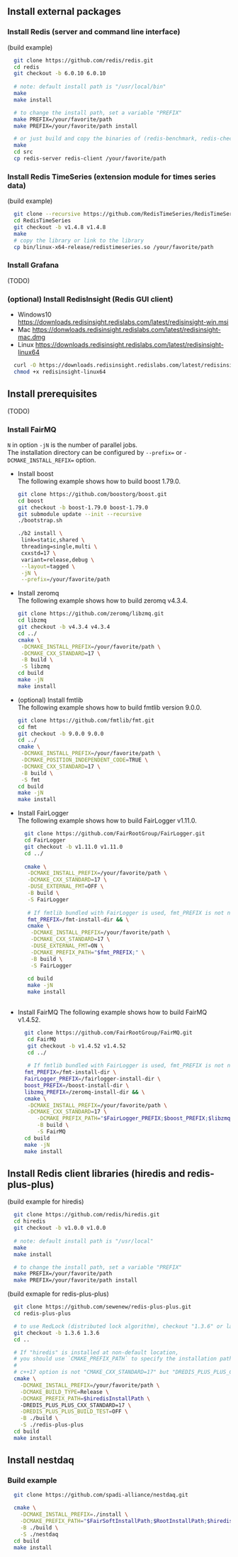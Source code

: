 ## Install external packages
### Install Redis (server and command line interface)
(build example)
```bash
  git clone https://github.com/redis/redis.git
  cd redis
  git checkout -b 6.0.10 6.0.10
  
  # note: default install path is "/usr/local/bin"
  make 
  make install

  # to change the install path, set a variable "PREFIX"
  make PREFIX=/your/favorite/path
  make PREFIX=/your/favorite/path install

  # or just build and copy the binaries of (redis-benchmark, redis-check-aof, redis-cli, redis-check-rdb, redis-sentinel, redis-server) 
  make
  cd src 
  cp redis-server redis-client /your/favorite/path
```

### Install Redis TimeSeries (extension module for times series data)
(build example)
```bash
  git clone --recursive https://github.com/RedisTimeSeries/RedisTimeSeries.git
  cd RedisTimeSeries
  git checkout -b v1.4.8 v1.4.8
  make
  # copy the library or link to the library
  cp bin/linux-x64-release/redistimeseries.so /your/favorite/path
```

### Install Grafana

(TODO)

### (optional) Install RedisInsight (Redis GUI client) 
- Windows10 https://downloads.redisinsight.redislabs.com/latest/redisinsight-win.msi
- Mac       https://donwloads.redisinsight.redislabs.com/latest/redisinsight-mac.dmg
- Linux     https://downloads.redisinsight.redislabs.com/latest/redisinsight-linux64
```bash
  curl -O https://downloads.redisinsight.redislabs.com/latest/redisinsight-linux64
  chmod +x redisinsight-linux64
```

## Install prerequisites

(TODO)
### Install FairMQ

  `N` in option `-jN` is the number of parallel jobs.  
   The installation directory can be configured by `--prefix=` or `-DCMAKE_INSTALL_REFIX=` option.  
- Install boost  
  The following example shows how to build boost 1.79.0.  
  ```bash
  git clone https://github.com/boostorg/boost.git
  cd boost
  git checkout -b boost-1.79.0 boost-1.79.0
  git submodule update --init --recursive
  ./bootstrap.sh 
  
  ./b2 install \
   link=static,shared \
   threading=single,multi \
   cxxstd=17 \
   variant=release,debug \
   --layout=tagged \
   -jN \
   --prefix=/your/favorite/path
  ```
- Install zeromq   
  The following example shows how to build zeromq v4.3.4.   
  ```bash
  git clone https://github.com/zeromq/libzmq.git
  cd libzmq
  git checkout -b v4.3.4 v4.3.4 
  cd ../
  cmake \
   -DCMAKE_INSTALL_PREFIX=/your/favorite/path \
   -DCMAKE_CXX_STANDARD=17 \
   -B build \
   -S libzmq
  cd build
  make -jN
  make install
  ```
- (optional) Install fmtlib  
  The following example shows how to build fmtlib version 9.0.0.   
  ```bash
  git clone https://github.com/fmtlib/fmt.git
  cd fmt
  git checkout -b 9.0.0 9.0.0
  cd ../
  cmake \
   -DCMAKE_INSTALL_PREFIX=/your/favorite/path \
   -DCMAKE_POSITION_INDEPENDENT_CODE=TRUE \
   -DCMAKE_CXX_STANDARD=17 \
   -B build \
   -S fmt
  cd build
  make -jN
  make install
  ```
- Install FairLogger  
  The following example shows how to build FairLogger v1.11.0. 
  ```bash
    git clone https://github.com/FairRootGroup/FairLogger.git
    cd FairLogger
    git checkout -b v1.11.0 v1.11.0
    cd ../
    
    cmake \
     -DCMAKE_INSTALL_PREFIX=/your/favorite/path \
     -DCMAKE_CXX_STANDARD=17 \
     -DUSE_EXTERNAL_FMT=OFF \
     -B build \
     -S FairLogger
    
     # If fmtlib bundled with FairLogger is used, fmt_PREFIX is not needed. 
     fmt_PREFIX=/fmt-install-dir && \
     cmake \
      -DCMAKE_INSTALL_PREFIX=/your/favorite/path \
      -DCMAKE_CXX_STANDARD=17 \
      -DUSE_EXTERNAL_FMT=ON \
      -DCMAKE_PREFIX_PATH="$fmt_PREFIX;" \
      -B build \
      -S FairLogger
     
     cd build
     make -jN
     make install
     
  ```
- Install FairMQ
  The following example shows how to build FairMQ v1.4.52. 
  ```bash
    git clone https://github.com/FairRootGroup/FairMQ.git
     cd FairMQ
     git checkout -b v1.4.52 v1.4.52
     cd ../
    
     # If fmtlib bundled with FairLogger is used, fmt_PREFIX is not needed. 
    fmt_PREFIX=/fmt-install-dir \
    FairLogger_PREFIX=/fairlogger-install-dir \
    boost_PREFIX=/boost-install-dir \
    libzmq_PREFIX=/zeromq-install-dir && \
    cmake \
     -DCMAKE_INSTALL_PREFIX=/your/favorite/path \
     -DCMAKE_CXX_STANDARD=17 \
    	-DCMAKE_PREFIX_PATH="$FairLogger_PREFIX;$boost_PREFIX;$libzmq_PREFIX;$fmt_PREFIX;" \
    	-B build \
    	-S FairMQ 
    cd build
    make -jN
    make install
  ```


## Install Redis client libraries (hiredis and redis-plus-plus)
(build example for hiredis)
```bash
  git clone https://github.com/redis/hiredis.git
  cd hiredis
  git checkout -b v1.0.0 v1.0.0
  
  # note: default install path is "/usr/local"
  make
  make install

  # to change the install path, set a variable "PREFIX"
  make PREFIX=/your/favorite/path
  make PREFIX=/your/favorite/path install
```

(build exmaple for redis-plus-plus)
```bash
  git clone https://github.com/sewenew/redis-plus-plus.git
  cd redis-plus-plus

  # to use RedLock (distributed lock algorithm), checkout "1.3.6" or later
  git checkout -b 1.3.6 1.3.6
  cd ..

  # If "hiredis" is installed at non-default location, 
  # you should use `CMAKE_PREFIX_PATH` to specify the installation path of "hiredis".
  #
  # c++17 option is not "CMAKE_CXX_STANDARD=17" but "DREDIS_PLUS_PLUS_CXX_STANDARD=17". 
  cmake \
    -DCMAKE_INSTALL_PREFIX=/your/favorite/path \
    -DCMAKE_BUILD_TYPE=Release \
    -DCMAKE_PREFIX_PATH=$hiredisInstallPath \ 
    -DREDIS_PLUS_PLUS_CXX_STANDARD=17 \
    -DREDIS_PLUS_PLUS_BUILD_TEST=OFF \
    -B ./build \
    -S ./redis-plus-plus
  cd build
  make install
```

## Install nestdaq
### Build example
```bash
  git clone https://github.com/spadi-alliance/nestdaq.git

  cmake \
    -DCMAKE_INSTALL_PREFIX=./install \
    -DCMAKE_PREFIX_PATH="$FairSoftInstallPath;$RootInstallPath;$hiredisInstallPath;$redis_plus_plus_InstallPath" \
    -B ./build \
    -S ./nestdaq
  cd build
  make install
```
